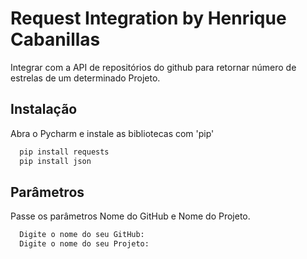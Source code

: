 <h1>Request Integration by Henrique Cabanillas</h1>
Integrar com a API de repositórios do github para retornar número de estrelas de um determinado Projeto.




## Instalação

Abra o Pycharm e instale as bibliotecas com 'pip'

```bash
  pip install requests
  pip install json
```

## Parâmetros

Passe os parâmetros Nome do GitHub e Nome do Projeto.

```bash
  Digite o nome do seu GitHub:
  Digite o nome do seu Projeto:
```
